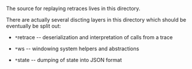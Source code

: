 The source for replaying retraces lives in this directory.

There are actually several discting layers in this directory which should be eventually be split out:

 - `*`retrace -- deserialization and interpretation of calls from a trace

 - `*`ws -- windowing system helpers and abstractions

 - `*`state -- dumping of state into JSON format
